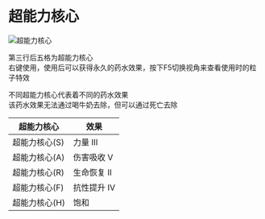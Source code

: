 # 超能力核心

![超能力核心](https://gzassets.cn/minecraft/plugin/slimefun/wiki/addons/images/transc-endence/page.png ':size=25%')  

第三行后五格为超能力核心  
右键使用，使用后可以获得永久的药水效果，按下F5切换视角来查看使用时的粒子特效   

不同超能力核心代表着不同的药水效果  
该药水效果无法通过喝牛奶去除，但可以通过死亡去除  

|  超能力核心   | 效果 |
| ---------- | --- |
| 超能力核心(S) | 力量 III |
| 超能力核心(A) | 伤害吸收 V |
| 超能力核心(R) | 生命恢复 II |
| 超能力核心(F) | 抗性提升 IV |
| 超能力核心(H) | 饱和 |
